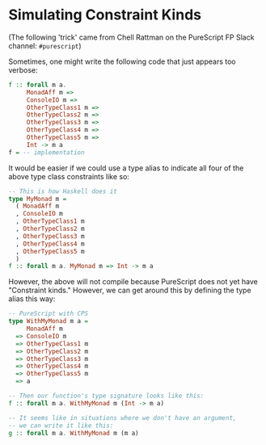 # Simulating Constraint Kinds

(The following 'trick' came from Chell Rattman on the PureScript FP Slack channel: `#purescript`)

Sometimes, one might write the following code that just appears too verbose:
```purescript
f :: forall m a.
     MonadAff m =>
     ConsoleIO m =>
     OtherTypeClass1 m =>
     OtherTypeClass2 m =>
     OtherTypeClass3 m =>
     OtherTypeClass4 m =>
     OtherTypeClass5 m =>
     Int -> m a
f = -- implementation
```
It would be easier if we could use a type alias to indicate all four of the above type class constraints like so:
```purescript
-- This is how Haskell does it
type MyMonad m =
  ( MonadAff m
  , ConsoleIO m
  , OtherTypeClass1 m
  , OtherTypeClass2 m
  , OtherTypeClass3 m
  , OtherTypeClass4 m
  , OtherTypeClass5 m
  )
f :: forall m a. MyMonad m => Int -> m a
```
However, the above will not compile because PureScript does not yet have "Constraint kinds." However, we can get around this by defining the type alias this way:
```purescript
-- PureScript with CPS
type WithMyMonad m a =
     MonadAff m
  => ConsoleIO m
  => OtherTypeClass1 m
  => OtherTypeClass2 m
  => OtherTypeClass3 m
  => OtherTypeClass4 m
  => OtherTypeClass5 m
  => a

-- Then our function's type signature looks like this:
f :: forall m a. WithMyMonad m (Int -> m a)

-- It seems like in situations where we don't have an argument,
-- we can write it like this:
g :: forall m a. WithMyMonad m (m a)
```
